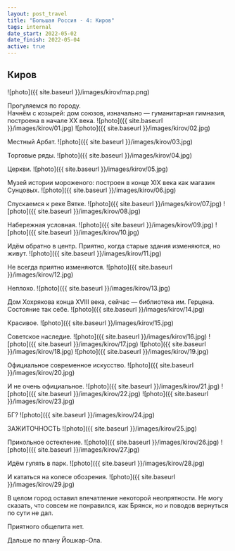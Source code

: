 ```yaml
---
layout: post_travel
title: "Большая Россия - 4: Киров"
tags: internal
date_start: 2022-05-02
date_finish: 2022-05-04
active: true
---
```


## Киров

![photo]({{ site.baseurl }}/images/kirov/map.png)

Прогуляемся по городу.  
Начнём с козырей: дом союзов, изначально — гуманитарная гимназия, построена в начале XX века.
![photo]({{ site.baseurl }}/images/kirov/01.jpg)
![photo]({{ site.baseurl }}/images/kirov/02.jpg)

Местный Арбат.
![photo]({{ site.baseurl }}/images/kirov/03.jpg)

Торговые ряды.
![photo]({{ site.baseurl }}/images/kirov/04.jpg)

Церкви.
![photo]({{ site.baseurl }}/images/kirov/05.jpg)

Музей истории мороженого: построен в конце XIX века как магазин Сунцовых.
![photo]({{ site.baseurl }}/images/kirov/06.jpg)

Спускаемся к реке Вятке.
![photo]({{ site.baseurl }}/images/kirov/07.jpg)
![photo]({{ site.baseurl }}/images/kirov/08.jpg)

Набережная условная.
![photo]({{ site.baseurl }}/images/kirov/09.jpg)
![photo]({{ site.baseurl }}/images/kirov/10.jpg)

Идём обратно в центр. Приятно, когда старые здания изменяются, но живут.
![photo]({{ site.baseurl }}/images/kirov/11.jpg)

Не всегда приятно изменяются.
![photo]({{ site.baseurl }}/images/kirov/12.jpg)

Неплохо.
![photo]({{ site.baseurl }}/images/kirov/13.jpg)

Дом Хохрякова конца XVIII века, сейчас — библиотека им. Герцена. Состояние так себе.
![photo]({{ site.baseurl }}/images/kirov/14.jpg)

Красивое.
![photo]({{ site.baseurl }}/images/kirov/15.jpg)

Советское наследие.
![photo]({{ site.baseurl }}/images/kirov/16.jpg)
![photo]({{ site.baseurl }}/images/kirov/17.jpg)
![photo]({{ site.baseurl }}/images/kirov/18.jpg)
![photo]({{ site.baseurl }}/images/kirov/19.jpg)

Официальное современное искусство.
![photo]({{ site.baseurl }}/images/kirov/20.jpg)

И не очень официальное.
![photo]({{ site.baseurl }}/images/kirov/21.jpg)
![photo]({{ site.baseurl }}/images/kirov/22.jpg)
![photo]({{ site.baseurl }}/images/kirov/23.jpg)

БГ?
![photo]({{ site.baseurl }}/images/kirov/24.jpg)

ЗАЖИТОЧНОСТЬ
![photo]({{ site.baseurl }}/images/kirov/25.jpg)

Прикольное остекление.
![photo]({{ site.baseurl }}/images/kirov/26.jpg)
![photo]({{ site.baseurl }}/images/kirov/27.jpg)

Идём гулять в парк.
![photo]({{ site.baseurl }}/images/kirov/28.jpg)

И кататься на колесе обозрения.
![photo]({{ site.baseurl }}/images/kirov/29.jpg)

В целом город оставил впечатление некоторой неопрятности. Не могу сказать, что совсем не понравился, как Брянск, но и поводов вернуться по сути не дал.

Приятного общепита нет.

Дальше по плану Йошкар-Ола.

